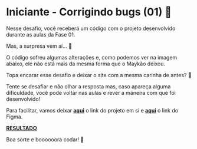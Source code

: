# Iniciante - Corrigindo bugs (01) 👀

Nesse desafio, você receberá um código com o projeto desenvolvido durante as aulas da Fase 01.

Mas, a surpresa vem aí...  👀  

O código sofreu algumas alterações e, como podemos ver na imagem abaixo, ele não está mais da mesma forma que o Maykão deixou.

Topa encarar esse desafio e deixar o site com a mesma carinha de antes? **💜**

Tente se desafiar e não olhar a resposta mas, caso apareça alguma dificuldade, você pode voltar nas aulas e rever a maneira com que foi desenvolvido!

Para facilitar, vamos deixar [**aqui**](https://explorer-stage02.vercel.app/) o link do projeto em si e [**aqui**](https://www.figma.com/file/fAvYZz4dPV5MfhL77XkqkD/Explorer---Stage-01) o link do Figma.

[**RESULTADO**](https://wenblack.github.io/explorer/stage02/challenges/challenge-01/)

Boa sorte e boooooora codar! 🚀
